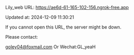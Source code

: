 Lily_web URL: https://ae6d-61-165-102-156.ngrok-free.app

Updated at: 2024-12-09 11:30:21

If you cannot open this URL, the server might be down.

Please contact: 

goley04@foxmail.com Or Wechat:GL_yeaH
